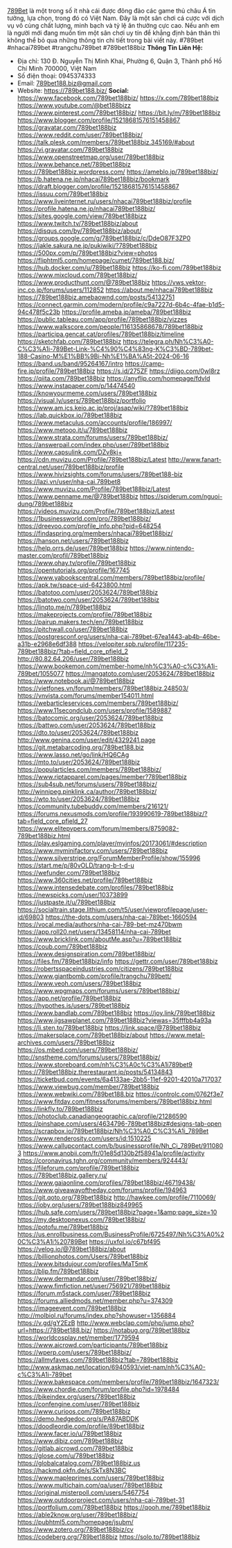 <a href="https://789bet188.biz/">789Bet</a> là một trong số ít nhà cái được đông đảo các game thủ châu Á tin tưởng, lựa chọn, trong đó có Việt Nam. Đây là một sân chơi cá cược với dịch vụ vô cùng chất lượng, minh bạch và tỷ lệ ăn thưởng cực cao. Nếu anh em là người mới đang muốn tìm một sân chơi uy tín để khẳng định bản thân thì không thể bỏ qua những thông tin chi tiết trong bài viết này.
#789bet #nhacai789bet #trangchu789bet #789bet188biz
<strong>Thông Tin Liên Hệ:</strong>
- Địa chỉ: 130 Đ. Nguyễn Thị Minh Khai, Phường 6, Quận 3, Thành phố Hồ Chí Minh 700000, Việt Nam
- Số điện thoại: 0945374333
- Email: 789bet188.biz@gmail.com
- Website: <a href="https://789bet188.biz/">https://789bet188.biz/</a>
<strong>Social:</strong>
<a href="https://www.facebook.com/789bet188biz/">https://www.facebook.com/789bet188biz/</a>
<a href="https://x.com/789bet188biz">https://x.com/789bet188biz</a>
<a href="https://www.youtube.com/@bet188bizz">https://www.youtube.com/@bet188bizz</a>
<a href="https://www.pinterest.com/789bet188biz/">https://www.pinterest.com/789bet188biz/</a>
<a href="https://bit.ly/m/789bet188biz">https://bit.ly/m/789bet188biz</a>
<a href="https://www.blogger.com/profile/15218681576151458867">https://www.blogger.com/profile/15218681576151458867</a>
<a href="https://gravatar.com/789bet188biz">https://gravatar.com/789bet188biz</a>
<a href="https://www.reddit.com/user/789bet188biz/">https://www.reddit.com/user/789bet188biz/</a>
<a href="https://talk.plesk.com/members/789bet188biz.345169/#about">https://talk.plesk.com/members/789bet188biz.345169/#about</a>
<a href="https://vi.gravatar.com/789bet188biz">https://vi.gravatar.com/789bet188biz</a>
<a href="https://www.openstreetmap.org/user/789bet188biz">https://www.openstreetmap.org/user/789bet188biz</a>
<a href="https://www.behance.net/789bet188biz">https://www.behance.net/789bet188biz</a>
<a href="https://789bet188biz.wordpress.com/">https://789bet188biz.wordpress.com/</a>
<a href="https://ameblo.jp/789bet188biz/">https://ameblo.jp/789bet188biz/</a>
<a href="https://b.hatena.ne.jp/nhacai789bet188biz/bookmark">https://b.hatena.ne.jp/nhacai789bet188biz/bookmark</a>
<a href="https://draft.blogger.com/profile/15218681576151458867">https://draft.blogger.com/profile/15218681576151458867</a>
<a href="https://issuu.com/789bet188biz">https://issuu.com/789bet188biz</a>
<a href="https://www.liveinternet.ru/users/nhacai789bet188biz/profile">https://www.liveinternet.ru/users/nhacai789bet188biz/profile</a>
<a href="https://profile.hatena.ne.jp/nhacai789bet188biz/">https://profile.hatena.ne.jp/nhacai789bet188biz/</a>
<a href="https://sites.google.com/view/789bet188bizz">https://sites.google.com/view/789bet188bizz</a>
<a href="https://www.twitch.tv/789bet188biz/about">https://www.twitch.tv/789bet188biz/about</a>
<a href="https://disqus.com/by/789bet188biz/about/">https://disqus.com/by/789bet188biz/about/</a>
<a href="https://groups.google.com/g/789bet188biz/c/DdeO87F3ZP0">https://groups.google.com/g/789bet188biz/c/DdeO87F3ZP0</a>
<a href="https://jakle.sakura.ne.jp/pukiwiki/?789bet188biz">https://jakle.sakura.ne.jp/pukiwiki/?789bet188biz</a>
<a href="https://500px.com/p/789bet188biz?view=photos">https://500px.com/p/789bet188biz?view=photos</a>
<a href="https://fliphtml5.com/homepage/cumet/789bet188.biz/">https://fliphtml5.com/homepage/cumet/789bet188.biz/</a>
<a href="https://hub.docker.com/u/789bet188biz">https://hub.docker.com/u/789bet188biz</a>
<a href="https://ko-fi.com/789bet188biz">https://ko-fi.com/789bet188biz</a>
<a href="https://www.mixcloud.com/789bet188biz/">https://www.mixcloud.com/789bet188biz/</a>
<a href="https://www.producthunt.com/@789bet188biz">https://www.producthunt.com/@789bet188biz</a>
<a href="https://vws.vektor-inc.co.jp/forums/users/112852">https://vws.vektor-inc.co.jp/forums/users/112852</a>
<a href="https://about.me/nhacai789bet188biz">https://about.me/nhacai789bet188biz</a>
<a href="https://789bet188biz.amebaownd.com/posts/54132751">https://789bet188biz.amebaownd.com/posts/54132751</a>
<a href="https://connect.garmin.com/modern/profile/c9a7227d-6b4c-4fae-b1d5-94c478f5c23b">https://connect.garmin.com/modern/profile/c9a7227d-6b4c-4fae-b1d5-94c478f5c23b</a>
<a href="https://profile.ameba.jp/ameba/789bet188biz">https://profile.ameba.jp/ameba/789bet188biz</a>
<a href="https://public.tableau.com/app/profile/789bet188biz/vizzes">https://public.tableau.com/app/profile/789bet188biz/vizzes</a>
<a href="https://www.walkscore.com/people/116135868678/789bet188biz">https://www.walkscore.com/people/116135868678/789bet188biz</a>
<a href="https://participa.gencat.cat/profiles/789bet188biz/timeline">https://participa.gencat.cat/profiles/789bet188biz/timeline</a>
<a href="https://sketchfab.com/789bet188biz">https://sketchfab.com/789bet188biz</a>
<a href="https://telegra.ph/Nh%C3%A0-C%C3%A1i-789Bet-Link-%C4%90%C4%83ng-K%C3%BD-789bet-188-Casino-M%E1%BB%9Bi-Nh%E1%BA%A5t-2024-06-16">https://telegra.ph/Nh%C3%A0-C%C3%A1i-789Bet-Link-%C4%90%C4%83ng-K%C3%BD-789bet-188-Casino-M%E1%BB%9Bi-Nh%E1%BA%A5t-2024-06-16</a>
<a href="https://band.us/band/95264167/intro">https://band.us/band/95264167/intro</a>
<a href="https://camp-fire.jp/profile/789bet188biz">https://camp-fire.jp/profile/789bet188biz</a>
<a href="https://s.id/275ZF">https://s.id/275ZF</a>
<a href="https://diigo.com/0wl8rz">https://diigo.com/0wl8rz</a>
<a href="https://qiita.com/789bet188biz">https://qiita.com/789bet188biz</a>
<a href="https://anyflip.com/homepage/fdvld">https://anyflip.com/homepage/fdvld</a>
<a href="https://www.instapaper.com/p/14474540">https://www.instapaper.com/p/14474540</a>
<a href="https://knowyourmeme.com/users/789bet188biz">https://knowyourmeme.com/users/789bet188biz</a>
<a href="https://visual.ly/users/789bet188biz/portfolio">https://visual.ly/users/789bet188biz/portfolio</a>
<a href="https://www.am.ics.keio.ac.jp/proj/asap/wiki/?789bet188biz">https://www.am.ics.keio.ac.jp/proj/asap/wiki/?789bet188biz</a>
<a href="https://lab.quickbox.io/789bet188biz">https://lab.quickbox.io/789bet188biz</a>
<a href="https://www.metaculus.com/accounts/profile/186997/">https://www.metaculus.com/accounts/profile/186997/</a>
<a href="https://www.metooo.it/u/789bet188biz">https://www.metooo.it/u/789bet188biz</a>
<a href="https://www.strata.com/forums/users/789bet188biz/">https://www.strata.com/forums/users/789bet188biz/</a>
<a href="https://answerpail.com/index.php/user/789bet188biz">https://answerpail.com/index.php/user/789bet188biz</a>
<a href="https://www.capsulink.com/DZv8kj+">https://www.capsulink.com/DZv8kj+</a>
<a href="https://cdn.muvizu.com/Profile/789bet188biz/Latest">https://cdn.muvizu.com/Profile/789bet188biz/Latest</a>
<a href="http://www.fanart-central.net/user/789bet188biz/profile">http://www.fanart-central.net/user/789bet188biz/profile</a>
<a href="https://www.hivizsights.com/forums/users/789bet188-biz">https://www.hivizsights.com/forums/users/789bet188-biz</a>
<a href="https://lazi.vn/user/nha-cai.789bet8">https://lazi.vn/user/nha-cai.789bet8</a>
<a href="https://www.muvizu.com/Profile/789bet188biz/Latest">https://www.muvizu.com/Profile/789bet188biz/Latest</a>
<a href="https://www.penname.me/@789bet188biz">https://www.penname.me/@789bet188biz</a>
<a href="https://spiderum.com/nguoi-dung/789bet188biz">https://spiderum.com/nguoi-dung/789bet188biz</a>
<a href="https://videos.muvizu.com/Profile/789bet188biz/Latest">https://videos.muvizu.com/Profile/789bet188biz/Latest</a>
<a href="https://1businessworld.com/pro/789bet188biz/">https://1businessworld.com/pro/789bet188biz/</a>
<a href="https://dreevoo.com/profile_info.php?pid=648254">https://dreevoo.com/profile_info.php?pid=648254</a>
<a href="https://findaspring.org/members/nhacai789bet188biz/">https://findaspring.org/members/nhacai789bet188biz/</a>
<a href="https://hanson.net/users/789bet188biz">https://hanson.net/users/789bet188biz</a>
<a href="https://help.orrs.de/user/789bet188biz">https://help.orrs.de/user/789bet188biz</a>
<a href="https://www.nintendo-master.com/profil/789bet188biz">https://www.nintendo-master.com/profil/789bet188biz</a>
<a href="https://www.ohay.tv/profile/789bet188biz">https://www.ohay.tv/profile/789bet188biz</a>
<a href="https://opentutorials.org/profile/167745">https://opentutorials.org/profile/167745</a>
<a href="https://www.yabookscentral.com/members/789bet188biz/profile/">https://www.yabookscentral.com/members/789bet188biz/profile/</a>
<a href="https://apk.tw/space-uid-6423800.html">https://apk.tw/space-uid-6423800.html</a>
<a href="https://batotoo.com/user/2053624/789bet188biz">https://batotoo.com/user/2053624/789bet188biz</a>
<a href="https://batotwo.com/user/2053624/789bet188biz">https://batotwo.com/user/2053624/789bet188biz</a>
<a href="https://linqto.me/n/789bet188biz">https://linqto.me/n/789bet188biz</a>
<a href="https://makeprojects.com/profile/789bet188biz">https://makeprojects.com/profile/789bet188biz</a>
<a href="https://pairup.makers.tech/en/789bet188biz">https://pairup.makers.tech/en/789bet188biz</a>
<a href="https://pitchwall.co/user/789bet188biz">https://pitchwall.co/user/789bet188biz</a>
<a href="https://postgresconf.org/users/nha-cai-789bet-67ea1443-ab4b-46be-a31b-e2968e6df388">https://postgresconf.org/users/nha-cai-789bet-67ea1443-ab4b-46be-a31b-e2968e6df388</a>
<a href="https://velopiter.spb.ru/profile/117235-789bet188biz/?tab=field_core_pfield_2">https://velopiter.spb.ru/profile/117235-789bet188biz/?tab=field_core_pfield_2</a>
<a href="http://80.82.64.206/user/789bet188biz">http://80.82.64.206/user/789bet188biz</a>
<a href="https://www.bookemon.com/member-home/nh%C3%A0-c%C3%A1i-789bet/1055077">https://www.bookemon.com/member-home/nh%C3%A0-c%C3%A1i-789bet/1055077</a>
<a href="https://mangatoto.com/user/2053624/789bet188biz">https://mangatoto.com/user/2053624/789bet188biz</a>
<a href="https://www.notebook.ai/@789bet188biz">https://www.notebook.ai/@789bet188biz</a>
<a href="https://vietfones.vn/forum/members/789bet188biz.248503/">https://vietfones.vn/forum/members/789bet188biz.248503/</a>
<a href="https://vnvista.com/forums/member154011.html">https://vnvista.com/forums/member154011.html</a>
<a href="https://webarticleservices.com/members/789bet188biz/">https://webarticleservices.com/members/789bet188biz/</a>
<a href="https://www.11secondclub.com/users/profile/1589887">https://www.11secondclub.com/users/profile/1589887</a>
<a href="https://batocomic.org/user/2053624/789bet188biz">https://batocomic.org/user/2053624/789bet188biz</a>
<a href="https://battwo.com/user/2053624/789bet188biz">https://battwo.com/user/2053624/789bet188biz</a>
<a href="https://dto.to/user/2053624/789bet188biz">https://dto.to/user/2053624/789bet188biz</a>
<a href="http://www.genina.com/user/edit/4329241.page">http://www.genina.com/user/edit/4329241.page</a>
<a href="https://git.metabarcoding.org/789bet188.biz">https://git.metabarcoding.org/789bet188.biz</a>
<a href="https://www.lasso.net/go/link/HQ6CAg">https://www.lasso.net/go/link/HQ6CAg</a>
<a href="https://mto.to/user/2053624/789bet188biz">https://mto.to/user/2053624/789bet188biz</a>
<a href="https://popularticles.com/members/789bet188biz/">https://popularticles.com/members/789bet188biz/</a>
<a href="https://www.riptapparel.com/pages/member?789bet188biz">https://www.riptapparel.com/pages/member?789bet188biz</a>
<a href="https://sub4sub.net/forums/users/789bet188biz/">https://sub4sub.net/forums/users/789bet188biz/</a>
<a href="http://winnipeg.pinklink.ca/author/789bet188biz/">http://winnipeg.pinklink.ca/author/789bet188biz/</a>
<a href="https://wto.to/user/2053624/789bet188biz">https://wto.to/user/2053624/789bet188biz</a>
<a href="https://community.tubebuddy.com/members/216121/">https://community.tubebuddy.com/members/216121/</a>
<a href="https://forums.nexusmods.com/profile/193990619-789bet188biz/?tab=field_core_pfield_27">https://forums.nexusmods.com/profile/193990619-789bet188biz/?tab=field_core_pfield_27</a>
<a href="https://www.elitepvpers.com/forum/members/8759082-789bet188biz.html">https://www.elitepvpers.com/forum/members/8759082-789bet188biz.html</a>
<a href="https://play.eslgaming.com/player/myinfos/20173061/#description">https://play.eslgaming.com/player/myinfos/20173061/#description</a>
<a href="https://www.myminifactory.com/users/789bet188biz">https://www.myminifactory.com/users/789bet188biz</a>
<a href="https://www.silverstripe.org/ForumMemberProfile/show/155996">https://www.silverstripe.org/ForumMemberProfile/show/155996</a>
<a href="https://start.me/p/80vOLD/trang-b-t-d-u">https://start.me/p/80vOLD/trang-b-t-d-u</a>
<a href="https://wefunder.com/789bet188biz">https://wefunder.com/789bet188biz</a>
<a href="https://www.360cities.net/profile/789bet188biz">https://www.360cities.net/profile/789bet188biz</a>
<a href="https://www.intensedebate.com/profiles/789bet188biz">https://www.intensedebate.com/profiles/789bet188biz</a>
<a href="https://newspicks.com/user/10373899">https://newspicks.com/user/10373899</a>
<a href="https://justpaste.it/u/789bet188biz">https://justpaste.it/u/789bet188biz</a>
<a href="https://socialtrain.stage.lithium.com/t5/user/viewprofilepage/user-id/69803">https://socialtrain.stage.lithium.com/t5/user/viewprofilepage/user-id/69803</a>
<a href="https://the-dots.com/users/nha-cai-789bet-1660594">https://the-dots.com/users/nha-cai-789bet-1660594</a>
<a href="https://vocal.media/authors/nha-cai-789-bet-mz470bwm">https://vocal.media/authors/nha-cai-789-bet-mz470bwm</a>
<a href="https://app.roll20.net/users/13458114/nha-cai-789bet">https://app.roll20.net/users/13458114/nha-cai-789bet</a>
<a href="https://www.bricklink.com/aboutMe.asp?u=789bet188biz">https://www.bricklink.com/aboutMe.asp?u=789bet188biz</a>
<a href="https://coub.com/789bet188biz">https://coub.com/789bet188biz</a>
<a href="https://www.designspiration.com/789bet188biz/">https://www.designspiration.com/789bet188biz/</a>
<a href="https://files.fm/789bet188biz/info">https://files.fm/789bet188biz/info</a>
<a href="https://gettr.com/user/789bet188biz">https://gettr.com/user/789bet188biz</a>
<a href="https://robertsspaceindustries.com/citizens/789bet188biz">https://robertsspaceindustries.com/citizens/789bet188biz</a>
<a href="https://www.giantbomb.com/profile/trangchu789bett/">https://www.giantbomb.com/profile/trangchu789bett/</a>
<a href="https://www.veoh.com/users/789bet188biz">https://www.veoh.com/users/789bet188biz</a>
<a href="https://www.wpgmaps.com/forums/users/789bet188biz/">https://www.wpgmaps.com/forums/users/789bet188biz/</a>
<a href="https://app.net/profile/789bet188biz">https://app.net/profile/789bet188biz</a>
<a href="https://hypothes.is/users/789bet188biz">https://hypothes.is/users/789bet188biz</a>
<a href="https://www.bandlab.com/789bet188biz">https://www.bandlab.com/789bet188biz</a>
<a href="https://joy.link/789bet188biz">https://joy.link/789bet188biz</a>
<a href="https://www.jigsawplanet.com/789bet188biz?viewas=35fffbb4a93a">https://www.jigsawplanet.com/789bet188biz?viewas=35fffbb4a93a</a>
<a href="https://li.sten.to/789bet188biz">https://li.sten.to/789bet188biz</a>
<a href="https://link.space/@789bet188biz">https://link.space/@789bet188biz</a>
<a href="https://makersplace.com/789bet188biz/about">https://makersplace.com/789bet188biz/about</a>
<a href="https://www.metal-archives.com/users/789bet188biz">https://www.metal-archives.com/users/789bet188biz</a>
<a href="https://os.mbed.com/users/789bet188biz/">https://os.mbed.com/users/789bet188biz/</a>
<a href="http://snstheme.com/forums/users/789bet188biz/">http://snstheme.com/forums/users/789bet188biz/</a>
<a href="https://www.storeboard.com/nh%C3%A0c%C3%A1i789bet9">https://www.storeboard.com/nh%C3%A0c%C3%A1i789bet9</a>
<a href="https://789bet188biz.therestaurant.jp/posts/54134843">https://789bet188biz.therestaurant.jp/posts/54134843</a>
<a href="https://ticketbud.com/events/6a4133ae-2bb5-11ef-9201-42010a717037">https://ticketbud.com/events/6a4133ae-2bb5-11ef-9201-42010a717037</a>
<a href="https://www.viewbug.com/member/789bet188biz">https://www.viewbug.com/member/789bet188biz</a>
<a href="https://www.webwiki.com/789bet188.biz">https://www.webwiki.com/789bet188.biz</a>
<a href="https://controlc.com/0762f3e7">https://controlc.com/0762f3e7</a>
<a href="https://www.fitday.com/fitness/forums/members/789bet188biz.html">https://www.fitday.com/fitness/forums/members/789bet188biz.html</a>
<a href="https://linkfly.to/789bet188biz">https://linkfly.to/789bet188biz</a>
<a href="https://photoclub.canadiangeographic.ca/profile/21286590">https://photoclub.canadiangeographic.ca/profile/21286590</a>
<a href="https://pinshape.com/users/4634796-789bet188biz#designs-tab-open">https://pinshape.com/users/4634796-789bet188biz#designs-tab-open</a>
<a href="https://scrapbox.io/789bet188biz/Nh%C3%A0_C%C3%A1i_789Bet">https://scrapbox.io/789bet188biz/Nh%C3%A0_C%C3%A1i_789Bet</a>
<a href="https://www.renderosity.com/users/id:1510225">https://www.renderosity.com/users/id:1510225</a>
<a href="https://www.callupcontact.com/b/businessprofile/Nh_Ci_789Bet/9110803">https://www.callupcontact.com/b/businessprofile/Nh_Ci_789Bet/9110803</a>
<a href="https://www.anobii.com/fr/01e85d130b2f58941a/profile/activity">https://www.anobii.com/fr/01e85d130b2f58941a/profile/activity</a>
<a href="https://coronavirus.tghn.org/community/members/924443/">https://coronavirus.tghn.org/community/members/924443/</a>
<a href="https://fileforum.com/profile/789bet188biz">https://fileforum.com/profile/789bet188biz</a>
<a href="https://789bet188biz.gallery.ru/">https://789bet188biz.gallery.ru/</a>
<a href="https://www.gaiaonline.com/profiles/789bet188biz/46719438/">https://www.gaiaonline.com/profiles/789bet188biz/46719438/</a>
<a href="https://www.giveawayoftheday.com/forums/profile/194963">https://www.giveawayoftheday.com/forums/profile/194963</a>
<a href="https://git.qoto.org/789bet188biz">https://git.qoto.org/789bet188biz</a>
<a href="http://hawkee.com/profile/7110069/">http://hawkee.com/profile/7110069/</a>
<a href="https://ioby.org/users/789bet188biz849965">https://ioby.org/users/789bet188biz849965</a>
<a href="https://hub.safe.com/users/789bet188biz?page=1&amp;page_size=10">https://hub.safe.com/users/789bet188biz?page=1&amp;page_size=10</a>
<a href="https://my.desktopnexus.com/789bet188biz/">https://my.desktopnexus.com/789bet188biz/</a>
<a href="https://potofu.me/789bet188biz">https://potofu.me/789bet188biz</a>
<a href="https://us.enrollbusiness.com/BusinessProfile/6725497/Nh%C3%A0%20C%C3%A1i%20789Bet">https://us.enrollbusiness.com/BusinessProfile/6725497/Nh%C3%A0%20C%C3%A1i%20789Bet</a>
<a href="https://uxfol.io/c67bf495">https://uxfol.io/c67bf495</a>
<a href="https://velog.io/@789bet188biz/about">https://velog.io/@789bet188biz/about</a>
<a href="https://billionphotos.com/Users/789bet188biz">https://billionphotos.com/Users/789bet188biz</a>
<a href="https://www.bitsdujour.com/profiles/MaT5mK">https://www.bitsdujour.com/profiles/MaT5mK</a>
<a href="https://blip.fm/789bet188biz">https://blip.fm/789bet188biz</a>
<a href="https://www.dermandar.com/user/789bet188biz/">https://www.dermandar.com/user/789bet188biz/</a>
<a href="https://www.fimfiction.net/user/756921/789bet188biz">https://www.fimfiction.net/user/756921/789bet188biz</a>
<a href="https://forum.m5stack.com/user/789bet188biz">https://forum.m5stack.com/user/789bet188biz</a>
<a href="https://forums.alliedmods.net/member.php?u=374309">https://forums.alliedmods.net/member.php?u=374309</a>
<a href="https://imageevent.com/789bet188biz">https://imageevent.com/789bet188biz</a>
<a href="http://molbiol.ru/forums/index.php?showuser=1356884">http://molbiol.ru/forums/index.php?showuser=1356884</a>
<a href="https://v.gd/gY2EzB">https://v.gd/gY2EzB</a>
<a href="http://www.webclap.com/php/jump.php?url=https://789bet188.biz/">http://www.webclap.com/php/jump.php?url=https://789bet188.biz/</a>
<a href="https://notabug.org/789bet188biz">https://notabug.org/789bet188biz</a>
<a href="https://worldcosplay.net/member/1779594">https://worldcosplay.net/member/1779594</a>
<a href="https://www.aicrowd.com/participants/789bet188biz">https://www.aicrowd.com/participants/789bet188biz</a>
<a href="https://wperp.com/users/789bet188biz/">https://wperp.com/users/789bet188biz/</a>
<a href="https://allmyfaves.com/789bet188biz?tab=789bet188biz">https://allmyfaves.com/789bet188biz?tab=789bet188biz</a>
<a href="http://www.askmap.net/location/6940593/viet-nam/nh%C3%A0-c%C3%A1i-789bet">http://www.askmap.net/location/6940593/viet-nam/nh%C3%A0-c%C3%A1i-789bet</a>
<a href="https://www.bakespace.com/members/profile/789bet188biz/1647323/">https://www.bakespace.com/members/profile/789bet188biz/1647323/</a>
<a href="https://www.chordie.com/forum/profile.php?id=1978484">https://www.chordie.com/forum/profile.php?id=1978484</a>
<a href="https://bikeindex.org/users/789bet188biz">https://bikeindex.org/users/789bet188biz</a>
<a href="https://confengine.com/user/789bet188biz">https://confengine.com/user/789bet188biz</a>
<a href="https://www.curioos.com/789bet188biz">https://www.curioos.com/789bet188biz</a>
<a href="https://demo.hedgedoc.org/s/PA87ABDDK">https://demo.hedgedoc.org/s/PA87ABDDK</a>
<a href="https://doodleordie.com/profile/89bet188biz">https://doodleordie.com/profile/89bet188biz</a>
<a href="https://www.facer.io/u/789bet188biz">https://www.facer.io/u/789bet188biz</a>
<a href="https://www.dibiz.com/789bet188biz">https://www.dibiz.com/789bet188biz</a>
<a href="https://gitlab.aicrowd.com/789bet188biz">https://gitlab.aicrowd.com/789bet188biz</a>
<a href="https://glose.com/u/789bet188biz">https://glose.com/u/789bet188biz</a>
<a href="https://globalcatalog.com/789bet188biz.us">https://globalcatalog.com/789bet188biz.us</a>
<a href="https://hackmd.okfn.de/s/SkTx8N3BC">https://hackmd.okfn.de/s/SkTx8N3BC</a>
<a href="https://www.mapleprimes.com/users/789bet188biz">https://www.mapleprimes.com/users/789bet188biz</a>
<a href="https://www.multichain.com/qa/user/789bet188biz">https://www.multichain.com/qa/user/789bet188biz</a>
<a href="https://original.misterpoll.com/users/5467754">https://original.misterpoll.com/users/5467754</a>
<a href="https://www.outdoorproject.com/users/nha-cai-789bet-31">https://www.outdoorproject.com/users/nha-cai-789bet-31</a>
<a href="https://portfolium.com/789bet188biz">https://portfolium.com/789bet188biz</a>
<a href="https://qooh.me/789bet188biz">https://qooh.me/789bet188biz</a>
<a href="https://able2know.org/user/789bet188biz/">https://able2know.org/user/789bet188biz/</a>
<a href="https://pubhtml5.com/homepage/jsubm/">https://pubhtml5.com/homepage/jsubm/</a>
<a href="https://www.zotero.org/789bet188biz/cv">https://www.zotero.org/789bet188biz/cv</a>
<a href="https://codeberg.org/789bet188biz">https://codeberg.org/789bet188biz</a>
<a href="https://solo.to/789bet188biz">https://solo.to/789bet188biz</a>